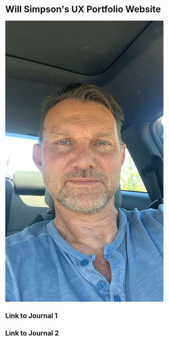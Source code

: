 # Will Simpson's UX Portfolio Website

![Image](/assets/image.jpeg)

## Link to Journal 1

## Link to Journal 2
